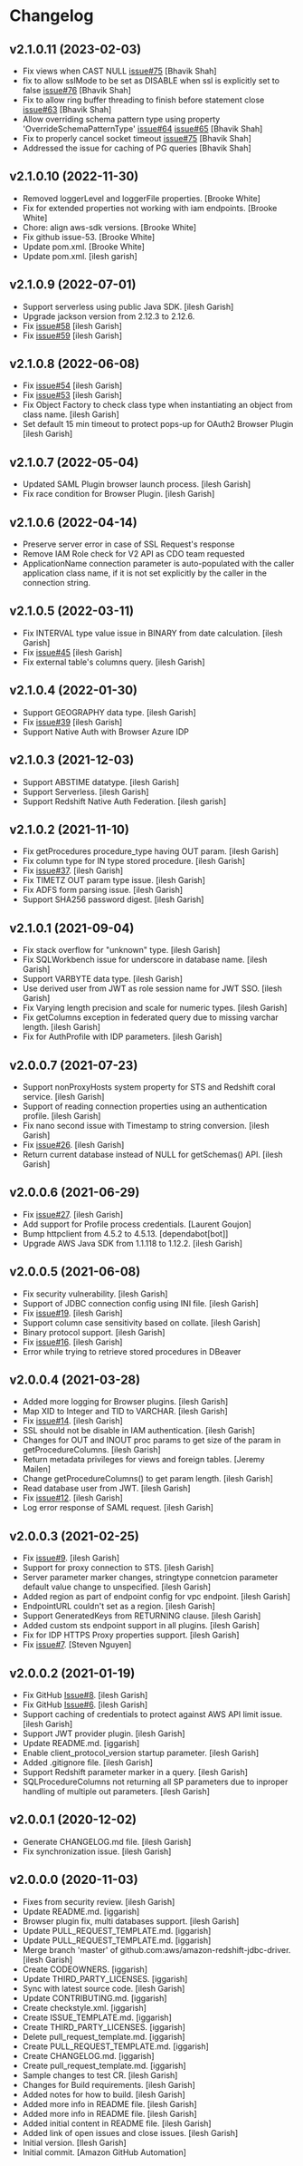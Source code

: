 Changelog
=========

v2.1.0.11 (2023-02-03)
----------------------
- Fix views when CAST NULL [issue#75](https://github.com/aws/amazon-redshift-jdbc-driver/pull/75) [Bhavik Shah]
- fix to allow sslMode to be set as DISABLE when ssl is explicitly set to false [issue#76](https://github.com/aws/amazon-redshift-jdbc-driver/issues/76) [Bhavik Shah]
- Fix to allow ring buffer threading to finish before statement close [issue#63](https://github.com/aws/amazon-redshift-jdbc-driver/issues/63) [Bhavik Shah]
- Allow overriding schema pattern type using property 'OverrideSchemaPatternType' [issue#64](https://github.com/aws/amazon-redshift-jdbc-driver/issues/64) [issue#65](https://github.com/aws/amazon-redshift-jdbc-driver/pull/65) [Bhavik Shah]
- Fix to properly cancel socket timeout [issue#75](https://github.com/aws/amazon-redshift-jdbc-driver/issues/77) [Bhavik Shah]
- Addressed the issue for caching of PG queries [Bhavik Shah]

v2.1.0.10 (2022-11-30)
----------------------
- Removed loggerLevel and loggerFile properties. [Brooke White]
- Fix for extended properties not working with iam endpoints. [Brooke
  White]
- Chore: align aws-sdk versions. [Brooke White]
- Fix github issue-53. [Brooke White]
- Update pom.xml. [Brooke White]
- Update pom.xml. [ilesh garish]

v2.1.0.9 (2022-07-01)
---------------------
- Support serverless using public Java SDK. [ilesh Garish]
- Upgrade jackson version from 2.12.3 to 2.12.6.
- Fix [issue#58](https://github.com/aws/amazon-redshift-jdbc-driver/issues/58) [ilesh Garish]
- Fix [issue#59](https://github.com/aws/amazon-redshift-jdbc-driver/issues/59) [ilesh Garish]

v2.1.0.8 (2022-06-08)
------------
- Fix [issue#54](https://github.com/aws/amazon-redshift-jdbc-driver/issues/54) [ilesh Garish]
- Fix [issue#53](https://github.com/aws/amazon-redshift-jdbc-driver/issues/53) [ilesh Garish]
- Fix Object Factory to check class type when instantiating an object
  from class name. [ilesh Garish]
- Set default 15 min timeout to protect pops-up for OAuth2 Browser Plugin [ilesh Garish]

v2.1.0.7 (2022-05-04)
---------------------
- Updated SAML Plugin browser launch process. [ilesh Garish]
- Fix race condition for Browser Plugin. [ilesh Garish]

v2.1.0.6 (2022-04-14)
---------------------
- Preserve server error in case of SSL Request's response
- Remove IAM Role check for V2 API as CDO team requested
- ApplicationName connection parameter is auto-populated with the caller application class name, if it is not set explicitly by the caller in the connection string.

v2.1.0.5 (2022-03-11)
---------------------
- Fix INTERVAL type value issue in BINARY from date calculation. [ilesh
  Garish]
- Fix [issue#45](https://github.com/aws/amazon-redshift-jdbc-driver/issues/45) [ilesh Garish]
- Fix external table's columns query. [ilesh Garish]

v2.1.0.4 (2022-01-30)
---------------------
- Support GEOGRAPHY data type. [ilesh Garish]
- Fix [issue#39](https://github.com/aws/amazon-redshift-jdbc-driver/issues/39) [ilesh Garish]
- Support Native Auth with Browser Azure IDP

v2.1.0.3 (2021-12-03)
---------------------
- Support ABSTIME datatype. [ilesh Garish]
- Support Serverless. [ilesh Garish]
- Support Redshift Native Auth Federation. [ilesh garish]

v2.1.0.2 (2021-11-10)
----------------------
- Fix getProcedures procedure_type having  OUT param. [ilesh Garish]
- Fix column type for IN type stored procedure. [ilesh Garish]
- Fix [issue#37](https://github.com/aws/amazon-redshift-jdbc-driver/issues/37). [ilesh Garish]
- Fix TIMETZ OUT param type issue. [ilesh Garish]
- Fix ADFS form parsing issue. [ilesh Garish]
- Support SHA256 password digest. [ilesh Garish]

v2.1.0.1 (2021-09-04)
---------------------
- Fix stack overflow for "unknown" type. [ilesh Garish]
- Fix SQLWorkbench issue for underscore in database name. [ilesh Garish]
- Support VARBYTE data type. [ilesh Garish]
- Use derived user from JWT as role session name for JWT SSO. [ilesh Garish]
- Fix Varying length precision and scale for numeric types. [ilesh
  Garish]
- Fix getColumns exception in federated query due to missing varchar
  length. [ilesh Garish]
- Fix for AuthProfile with IDP parameters. [ilesh Garish]


v2.0.0.7 (2021-07-23)
---------------------
- Support nonProxyHosts system property for STS and Redshift coral service. [ilesh Garish]
- Support of reading connection properties using an authentication profile.  [ilesh Garish]
- Fix nano second issue with Timestamp to string conversion. [ilesh Garish]
- Fix [issue#26](https://github.com/aws/amazon-redshift-jdbc-driver/issues/26). [ilesh Garish]
- Return current database instead of NULL for getSchemas() API. [ilesh Garish]

v2.0.0.6 (2021-06-29)
---------------------
- Fix [issue#27](https://github.com/aws/amazon-redshift-jdbc-driver/issues/27). [ilesh Garish]
- Add support for Profile process credentials. [Laurent Goujon]
- Bump httpclient from 4.5.2 to 4.5.13. [dependabot[bot]]
- Upgrade AWS Java SDK from 1.1.118 to 1.12.2. [ilesh Garish]

v2.0.0.5 (2021-06-08)
---------------------
- Fix security vulnerability. [ilesh Garish]
- Support of JDBC connection config using INI file. [ilesh Garish]
- Fix [issue#19](https://github.com/aws/amazon-redshift-jdbc-driver/issues/19). [ilesh Garish]
- Support column case sensitivity based on collate. [ilesh Garish]
- Binary protocol support. [ilesh Garish]
- Fix [issue#16](https://github.com/aws/amazon-redshift-jdbc-driver/issues/16). [ilesh Garish]
- Error while trying to retrieve stored procedures in DBeaver

v2.0.0.4 (2021-03-28)
---------------------
- Added more logging for Browser plugins. [ilesh Garish]
- Map XID to Integer and TID to VARCHAR. [ilesh Garish]
- Fix [issue#14](https://github.com/aws/amazon-redshift-jdbc-driver/issues/14). [ilesh Garish]
- SSL should not be disable in IAM authentication. [ilesh Garish]
- Changes for OUT and INOUT proc params to get size of the param in
  getProcedureColumns. [ilesh Garish]
- Return metadata privileges for views and foreign tables. [Jeremy
  Mailen]
- Change getProcedureColumns() to get param length. [ilesh Garish]
- Read database user from JWT. [ilesh Garish]
- Fix [issue#12](https://github.com/aws/amazon-redshift-jdbc-driver/issues/12). [ilesh Garish]
- Log error response of SAML request. [ilesh Garish]


v2.0.0.3 (2021-02-25)
---------------------
 - Fix [issue#9](https://github.com/aws/amazon-redshift-jdbc-driver/issues/9). [ilesh Garish]
 - Support for proxy connection to STS. [ilesh Garish]
 - Server parameter marker changes, stringtype connetcion parameter default value change to unspecified. [ilesh Garish]
 - Added region as part of endpoint config for vpc endpoint. [ilesh Garish]
 - EndpointURL couldn't set as a region. [ilesh Garish]
 - Support GeneratedKeys from RETURNING clause. [ilesh Garish]
 - Added custom sts endpoint support in all plugins. [ilesh Garish]
 - Fix for IDP HTTPS Proxy properties support. [ilesh Garish]
 - Fix [issue#7](https://github.com/aws/amazon-redshift-jdbc-driver/issues/7). [Steven Nguyen]


v2.0.0.2 (2021-01-19)
---------------------
- Fix GitHub [Issue#8](https://github.com/aws/amazon-redshift-jdbc-driver/issues/8). [ilesh Garish]
- Fix GitHub [Issue#6](https://github.com/aws/amazon-redshift-jdbc-driver/issues/6). [ilesh Garish]
- Support caching of credentials to protect against AWS API limit issue.
  [ilesh Garish]
- Support JWT provider plugin. [ilesh Garish]
- Update README.md. [iggarish]
- Enable client_protocol_version startup parameter. [ilesh Garish]
- Added .gitignore file. [ilesh Garish]
- Support Redshift parameter marker in a query. [ilesh Garish]
- SQLProcedureColumns not returning all SP parameters due to inproper
  handling of multiple out parameters. [ilesh Garish]


v2.0.0.1 (2020-12-02)
---------------------
- Generate CHANGELOG.md file. [ilesh Garish]
- Fix synchronization issue. [ilesh Garish]


v2.0.0.0 (2020-11-03)
---------------------
- Fixes from security review. [ilesh Garish]
- Update README.md. [iggarish]
- Browser plugin fix, multi databases support. [ilesh Garish]
- Update PULL_REQUEST_TEMPLATE.md. [iggarish]
- Update PULL_REQUEST_TEMPLATE.md. [iggarish]
- Merge branch 'master' of github.com:aws/amazon-redshift-jdbc-driver.
  [ilesh Garish]
- Create CODEOWNERS. [iggarish]
- Update THIRD_PARTY_LICENSES. [iggarish]
- Sync with latest source code. [ilesh Garish]
- Update CONTRIBUTING.md. [iggarish]
- Create checkstyle.xml. [iggarish]
- Create ISSUE_TEMPLATE.md. [iggarish]
- Create THIRD_PARTY_LICENSES. [iggarish]
- Delete pull_request_template.md. [iggarish]
- Create PULL_REQUEST_TEMPLATE.md. [iggarish]
- Create CHANGELOG.md. [iggarish]
- Create pull_request_template.md. [iggarish]
- Sample changes to test CR. [ilesh Garish]
- Changes for Build requirements. [ilesh Garish]
- Added notes for how to build. [ilesh Garish]
- Added more info in README file. [ilesh Garish]
- Added more info in README file. [ilesh Garish]
- Added initial content in README file. [ilesh Garish]
- Added link of open issues and close issues. [ilesh Garish]
- Initial version. [Ilesh Garish]
- Initial commit. [Amazon GitHub Automation]


